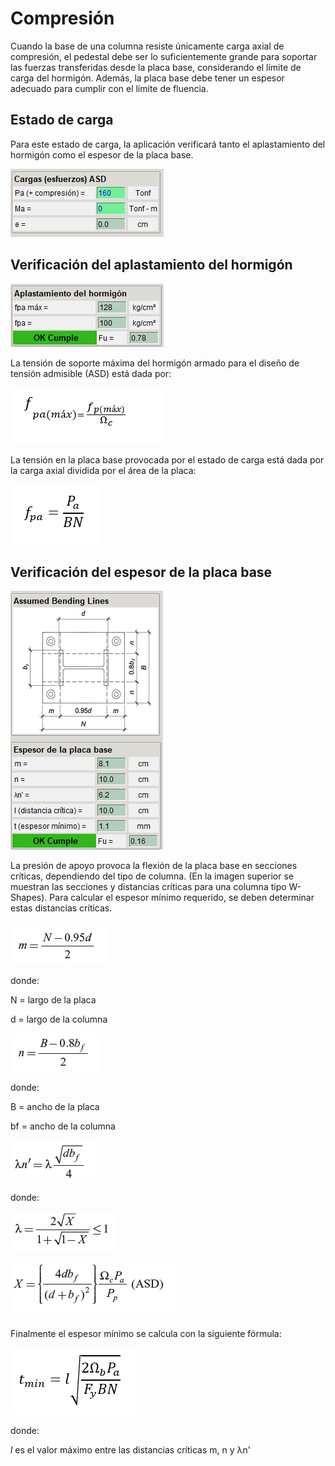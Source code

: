 # **Compresión**

Cuando la base de una columna resiste únicamente carga axial de compresión, el pedestal debe ser lo suficientemente grande para soportar las fuerzas transferidas desde la placa base, considerando el límite de carga del hormigón. Además, la placa base debe tener un espesor adecuado para cumplir con el límite de fluencia.

## **Estado de carga**

Para este estado de carga, la aplicación verificará tanto el aplastamiento del hormigón como el espesor de la placa base.

![compresion_axial_esfuerzos](../images/anclajes/compresion_axial_esfuerzos.png)

## **Verificación del aplastamiento del hormigón**

![aplastamiento_hormigon_verificacion](../images/anclajes/aplastamiento_hormigon_verificacion.png)

La tensión de soporte máxima del hormigón armado para el diseño de tensión admisible (ASD) está dada por:

![tension_soporte_maximo_asd_ha](../images/anclajes/tension_soporte_maximo_asd_ha.png)

La tensión en la placa base provocada por el estado de carga está dada por la carga axial dividida por el área de la placa:

![tension_en_placa](../images/anclajes/tension_en_placa.png)

## **Verificación del espesor de la placa base**

![verificacion_placa_compresion_axial](../images/anclajes/verificacion_placa_compresion_axial.png)

La presión de apoyo provoca la flexión de la placa base en secciones críticas, dependiendo del tipo de columna. (En la imagen superior se muestran las secciones y distancias críticas para una columna tipo W-Shapes). Para calcular el espesor mínimo requerido, se deben determinar estas distancias críticas.

![distancia_critica_m](../images/anclajes/distancia_critica_m.png)

donde:

N = largo de la placa

d = largo de la columna

![distancia_critica_n](../images/anclajes/distancia_critica_n.png)

donde:

B = ancho de la placa

bf = ancho de la columna

![distancia_critica_lambda_n_prima](../images/anclajes/distancia_critica_lambda_n_prima.png)

donde:

![lambda](../images/anclajes/lambda.png)

![x_para_lamba](../images/anclajes/x_para_lamba.png)

Finalmente el espesor mínimo se calcula con la siguiente fórmula:

![espesor_min_placa_compresion_axial](../images/anclajes/espesor_min_placa_compresion_axial.png)

donde:

_l_ es el valor máximo entre las distancias críticas m, n y λn'





